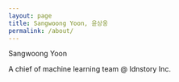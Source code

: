 ```yaml
---
layout: page
title: Sangwoong Yoon, 윤상웅
permalink: /about/
---
```


Sangwoong Yoon

A chief of machine learning team @ Idnstory Inc.
